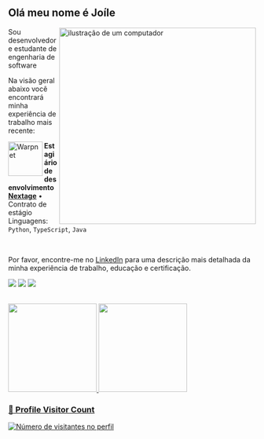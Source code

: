 ## Olá meu nome é Joíle

<img src="https://raw.githubusercontent.com/MicaelliMedeiros/micaellimedeiros/master/image/computer-illustration.png" alt="ilustração de um computador" min-width="400px" max-width="400px" width="400px" align="right">

Sou desenvolvedor e estudante de engenharia de software 

Na visão geral abaixo você encontrará minha experiência de trabalho mais recente:

[<img align="left" height="70px" width="70px" alt="Warpnet" src="https://media.licdn.com/dms/image/D4D0BAQH4m2dPhFdWxA/company-logo_200_200/0/1702340573445/nextage_agile_development_logo?e=2147483647&v=beta&t=kY5h1dq82z0B-2XMrYb5k1wGfTsv5-LOVQ81nzrqt6w"/>](https://nextage.com.br/)


**Estagiário de desenvolvimento** \
[**Nextage**](https://nextage.com.br/) • Contrato de estágio \
Linguagens: `Python`, `TypeScript`, `Java`

<br/>

Por favor, encontre-me no [LinkedIn](https://www.linkedin.com/in/jo%C3%ADle-j%C3%BAnior-36607b1b7/) para uma descrição mais detalhada da minha experiência de trabalho, educação e certificação.

<p align="left">
  <a href="https://instagram.com/joile_jr" target="_blank"><img src="https://img.shields.io/badge/-Gmail-FF0000?style=flat-square&labelColor=FF0000&logo=gmail&logoColor=white&link=LINK-DO-SEU-GMAI" target="_blank"></a> 
  <a href = "mailto:joilejunior2@gmail.com"><img src="https://img.shields.io/badge/-Linkedin-0e76a8?style=flat-square&logo=Linkedin&logoColor=white&link=LINK-DO-SEU-LINKEDIN" target="_blank"></a>
  <a href="https://www.linkedin.com/in/jo%C3%ADle-j%C3%BAnior-36607b1b7/" target="_blank"><img src="https://img.shields.io/badge/-Instagram-DF0174?style=flat-square&labelColor=DF0174&logo=instagram&logoColor=white&link=LINK-DO-SEU-INSTAGRAM" target="_blank"></a> 
</p>

<br/>

<div>
  <a href="https://github.com/JoileJr">
  <img height="180em" src="https://github-readme-stats.vercel.app/api?username=JoileJr&show_icons=true&theme=github_dark&include_all_commits=true&count_private=true"/>
  <img height="180em" src="https://github-readme-stats.vercel.app/api/top-langs/?username=JoileJr&layout=compact&langs_count=7&theme=github_dark"/>
</div>

<div align="left">
  <h3><b>📍 Profile Visitor Count</b></h3>
</div>

<p align="left">
  <img
    src="https://profile-counter.glitch.me/JoileJr/count.svg"
    alt="Número de visitantes no perfil"
  />
</p>
